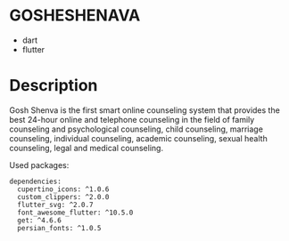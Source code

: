 # GOSHESHENAVA


  * dart
  * flutter

# Description

  
  Gosh Shenva is the first smart online counseling system that provides the best 24-hour online and telephone counseling in the field of family counseling and psychological counseling, child counseling, marriage counseling, individual counseling, academic counseling, sexual health counseling, legal and medical counseling.
   
Used packages:
```
dependencies:
  cupertino_icons: ^1.0.6
  custom_clippers: ^2.0.0
  flutter_svg: ^2.0.7
  font_awesome_flutter: ^10.5.0
  get: ^4.6.6
  persian_fonts: ^1.0.5
```
